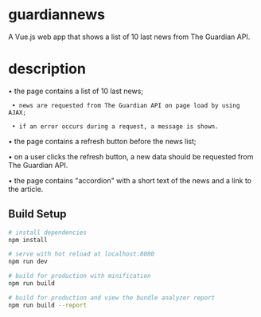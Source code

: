 # guardiannews

A Vue.js web app that shows a list of 10 last news from The Guardian
API.

# description

   • the page contains a list of 10 last news; 
   
	 • news are requested from The Guardian API on page load by using AJAX;
   
	 • if an error occurs during a request, a message is shown.
   
   • the page contains a refresh button before the news list;
   
   • on a user clicks the refresh button, a new data should be requested from The Guardian API.
   
   • the page contains "accordion" with a short text of the news and a link to the article.
   



## Build Setup

``` bash
# install dependencies
npm install

# serve with hot reload at localhost:8080
npm run dev

# build for production with minification
npm run build

# build for production and view the bundle analyzer report
npm run build --report
```

